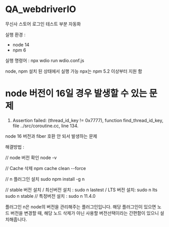 # QA_webdriverIO
무신사 스토어 로그인 테스트 부분 자동화


실행 환경 :
 - node 14
 - npm 6

실행 명령어 : npx wdio run wdio.conf.js


node, npm 설치 된 상태에서 실행 가능
npx는 npm 5.2 이상부터 지원 함





# node 버전이 16일 경우 발생할 수 있는 문제 
1. Assertion failed: (thread_id_key != 0x7777), function find_thread_id_key, file ../src/coroutine.cc, line 134.
   
node 16 버전과 fiber 호환 안 되서 발생하는 문제

해결방법 : 

// node 버전 확인
node -v

// Cache 삭제
npm cache clean --force

// n 플러그인 설치
sudo npm install -g n

// stable 버전 설치      / 최신버전 설치 : sudo n lastest  / LTS 버전 설치: sudo n lts
sudo n stable          // 특정버전 설치 : sudo n 11.4.0 

플러그인 n은 node의 버전을 관리해주는 플러그인입니다. 해당 플러그인이 있으면 노드 버전을 변경할 때, 해당 노드 삭제가 아닌 사용할 버전선택이라는 간편함이 있으니 설치해줍니다.
